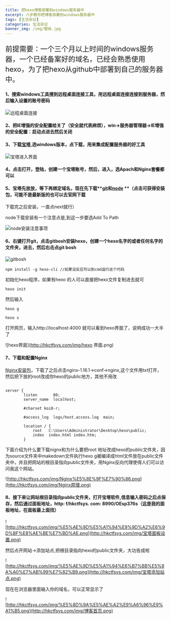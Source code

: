 ```yaml
---
title: 把hexo博客部署到windows服务器中
excerpt: 八步教你把博客部署到windows服务器中
tags: [生活杂记]
categories: 生活杂记
banner_img: /img/壁纸.jpg
---
```


<p class="note note-primary"; style="font-size:22px">
   前提需要：一个三个月以上时间的windows服务器，一个已经备案好的域名，已经会熟悉使用hexo，为了把hexo从github中部署到自己的服务器中。
</p>

#### 1、搜索windows工具搜到远程桌面连接工具，用远程桌面连接连接到服务器，然后输入设置的账号密码

![远程桌面连接](http://hkctfsys.com/img/远程桌面连接.png)

#### 2、把IE增强的安全配置给关了（安全就代表麻烦），win->服务器管理器->IE增强的安全配置：启动点进去然后关闭

#### 3、下载[宝塔](https://www.bt.cn/),选windows版本，点下载，用来集成配置服务器的好工具

![宝塔进入界面](http://hkctfsys.com/img/宝塔进入界面.png)

#### 4、点击打开，登陆，创建一个宝塔账号，然后，进入，选Apach和Nginx套餐都可以

#### 5、宝塔先放放，等下再绑定域名，现在先下载**[git](http://hkctfsys.com/Git-2.30.0.2-64-bit.exe)**和**[node](http://hkctfsys.com/node-v15.10.0-x64.msi) **（点击可获得安装包，可能不是最新版的也可以去官网下载

下载完之后安装，一直点next就行）

node下载安装有一个注意点是,到这一步要选Add To Path

![node安装注意事项](http://hkctfsys.com/img/node安装注意事项.png)

#### 6、右键打开git，点击gitbosh安装hexo，创建一个hexo名字的或者任何名字的文件夹，进去，然后右击点git bosh

![gitbosh](http://hkctfsys.com/img/gitbosh.png)

```undefined
npm install -g hexo-cli //如果没反应可以到cmd运行这个代码
```

初始化hexo程序，如果有hexo 的人可以直接把hexo文件复制进去就可

```kotlin
hexo init 
```

然后输入

```
hexo g
```

```
hexo s
```

打开网页，输入http://localhost:4000 就可以看到hexo界面了，说明成功一大半了



![hexo界面](http://hkctfsys.com/img/hexo 界面.png)

#### 7、下载和配置Nginx

[Nginx安装包](http://hkctfsys.com/nginx-1.16.1.zip)，下载了之后点击nginx-1.16.1->conf->nginx,这个文件用txt打开，然后把下放的root改成你hexo的public地方，其他不用改

```

server {
        listen       80;
        server_name  localhost;

        #charset koi8-r;

        #access_log  logs/host.access.log  main;

        location / {
            root   C:\Users\Administrator\Desktop\hexo\public;
            index  index.html index.htm;
        }

```

下面介绍为什么要下载nignx和为什么要把root 地址改成hexo的public文件夹，因为source文件夹中makedown文件执行hexo g被编译成html文件放在public文件夹中，并且把网站的根目录指向public文件夹，用Nginx反向代理使得人们可以访问我这个网站。

![http://hkctfsys.com/img/Nginx%E5%8E%9F%E7%90%86.png](http://hkctfsys.com/img/Nginx原理.png)

#### 8、接下来让网站根目录指向public文件夹，打开宝塔软件,信息输入密码之后点保存，然后通过面板地址，http: f/hkctfsys. com: 8990/OEsp376s（这是我的面板地址，在面板最上面找）

![http://hkctfsys.com/img/%E5%AE%9D%E5%A1%94%E9%9D%A2%E6%9D%BF%E8%AE%BE%E7%BD%AE.png](http://hkctfsys.com/img/宝塔面板设置.png)

然后点开网站->添加站点,把根目录指向hexo的public文件夹，大功告成啦

![http://hkctfsys.com/img/%E5%AE%9D%E5%A1%94%E6%B7%BB%E5%8A%A0%E7%AB%99%E7%82%B9.png](http://hkctfsys.com/img/宝塔添加站点.png)

现在在浏览器里面输入你的域名，可以正常显示了

![http://hkctfsys.com/img/%E5%8D%9A%E5%AE%A2%E9%A6%96%E9%A1%B5.png](http://hkctfsys.com/img/博客首页.png)